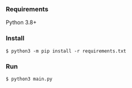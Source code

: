 ### Requirements
Python 3.8+

### Install

```
$ python3 -m pip install -r requirements.txt
```

### Run

```
$ python3 main.py
```
